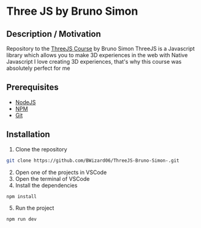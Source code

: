 # Three JS by Bruno Simon

## Description / Motivation
Repository to the [ThreeJS Course](https://threejs-journey.com/) by Bruno Simon
ThreeJS is a Javascript library which allows you to make 3D experiences in the web with Native Javascript
I love creating 3D experiences, that's why this course was absolutely perfect for me

## Prerequisites
- [NodeJS](https://nodejs.org/en/)
- [NPM](https://www.npmjs.com/)
- [Git](https://git-scm.com/)

## Installation
1. Clone the repository
```bash
git clone https://github.com/BWizard06/ThreeJS-Bruno-Simon-.git
```
2. Open one of the projects in VSCode
3. Open the terminal of VSCode
4. Install the dependencies
```bash
npm install
```
5. Run the project
```bash
npm run dev
```

